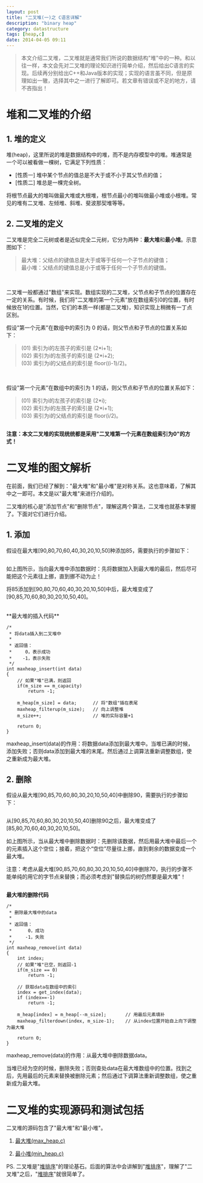 ```yaml
---
layout: post
title: "二叉堆(一)之 C语言详解"
description: "binary heap"
category: datastructure
tags: [heap,c]
date: 2014-04-05 09:11
---
```



> 本文介绍二叉堆，二叉堆就是通常我们所说的数据结构"堆"中的一种。和以往一样，本文会先对二叉堆的理论知识进行简单介绍，然后给出C语言的实现。后续再分别给出C++和Java版本的实现；实现的语言虽不同，但是原理如出一辙，选择其中之一进行了解即可。若文章有错误或不足的地方，请不吝指出！



# 堆和二叉堆的介绍

## 1. 堆的定义

堆(heap)，这里所说的堆是数据结构中的堆，而不是内存模型中的堆。堆通常是一个可以被看做一棵树，它满足下列性质：

+ [性质一] 堆中某个节点的值总是不大于或不小于其父节点的值；  
+ [性质二] 堆总是一棵完全树。

将根节点最大的堆叫做最大堆或大根堆，根节点最小的堆叫做最小堆或小根堆。常见的堆有二叉堆、左倾堆、斜堆、斐波那契堆等等。


## 2. 二叉堆的定义

二叉堆是完全二元树或者是近似完全二元树，它分为两种：**最大堆**和**最小堆**。示意图如下：

> 最大堆：父结点的键值总是大于或等于任何一个子节点的键值；  
> 最小堆：父结点的键值总是小于或等于任何一个子节点的键值。


<a href="https://github.com/wangkuiwu/datastructs_and_algorithm/blob/master/pictures/heap/erchadui/heap_01.jpg?raw=true"><img src="https://github.com/wangkuiwu/datastructs_and_algorithm/blob/master/pictures/heap/erchadui/heap_01.jpg?raw=true" alt="" /></a>

<br/>
二叉堆一般都通过"数组"来实现。数组实现的二叉堆，父节点和子节点的位置存在一定的关系。有时候，我们将"二叉堆的第一个元素"放在数组索引0的位置，有时候放在1的位置。当然，它们的本质一样(都是二叉堆)，知识实现上稍微有一丁点区别。

假设"第一个元素"在数组中的索引为 0 的话，则父节点和子节点的位置关系如下：

> (01) 索引为i的左孩子的索引是 (2\*i+1);  
> (02) 索引为i的左孩子的索引是 (2\*i+2);  
> (03) 索引为i的父结点的索引是 floor((i-1)/2)。  

<a href="https://github.com/wangkuiwu/datastructs_and_algorithm/blob/master/pictures/heap/erchadui/heap_02.jpg?raw=true"><img src="https://github.com/wangkuiwu/datastructs_and_algorithm/blob/master/pictures/heap/erchadui/heap_02.jpg?raw=true" alt="" /></a>


<br>
假设"第一个元素"在数组中的索引为 1 的话，则父节点和子节点的位置关系如下：

> (01) 索引为i的左孩子的索引是 (2\*i);  
> (02) 索引为i的左孩子的索引是 (2\*i+1);  
> (03) 索引为i的父结点的索引是 floor(i/2)。  

<a href="https://github.com/wangkuiwu/datastructs_and_algorithm/blob/master/pictures/heap/erchadui/heap_03.jpg?raw=true"><img src="https://github.com/wangkuiwu/datastructs_and_algorithm/blob/master/pictures/heap/erchadui/heap_03.jpg?raw=true" alt="" /></a>


**注意：本文二叉堆的实现统统都是采用"二叉堆第一个元素在数组索引为0"的方式！**




# 二叉堆的图文解析

在前面，我们已经了解到："最大堆"和"最小堆"是对称关系。这也意味着，了解其中之一即可。本文是以"最大堆"来进行介绍的。

二叉堆的核心是"添加节点"和"删除节点"，理解这两个算法，二叉堆也就基本掌握了。下面对它们进行介绍。

## 1. 添加

假设在最大堆[90,80,70,60,40,30,20,10,50]种添加85，需要执行的步骤如下：

<a href="https://github.com/wangkuiwu/datastructs_and_algorithm/blob/master/pictures/heap/erchadui/heap_04.jpg?raw=true"><img src="https://github.com/wangkuiwu/datastructs_and_algorithm/blob/master/pictures/heap/erchadui/heap_04.jpg?raw=true" alt="" /></a>


如上图所示，当向最大堆中添加数据时：先将数据加入到最大堆的最后，然后尽可能把这个元素往上挪，直到挪不动为止！

将85添加到[90,80,70,60,40,30,20,10,50]中后，最大堆变成了[90,85,70,60,80,30,20,10,50,40]。

<br/>
**最大堆的插入代码**

    /* 
     * 将data插入到二叉堆中
     *
     * 返回值：
     *     0，表示成功
     *    -1，表示失败
     */
    int maxheap_insert(int data)
    {
        // 如果"堆"已满，则返回
        if(m_size == m_capacity)
            return -1;
     
        m_heap[m_size] = data;		// 将"数组"插在表尾
        maxheap_filterup(m_size);	// 向上调整堆
        m_size++;					// 堆的实际容量+1

        return 0;
    }

maxheap_insert(data)的作用：将数据data添加到最大堆中。当堆已满的时候，添加失败；否则data添加到最大堆的末尾。然后通过上调算法重新调整数组，使之重新成为最大堆。

## 2. 删除

假设从最大堆[90,85,70,60,80,30,20,10,50,40]中删除90，需要执行的步骤如下：

<a href="https://github.com/wangkuiwu/datastructs_and_algorithm/blob/master/pictures/heap/erchadui/heap_05.jpg?raw=true"><img src="https://github.com/wangkuiwu/datastructs_and_algorithm/blob/master/pictures/heap/erchadui/heap_05.jpg?raw=true" alt="" /></a>


从[90,85,70,60,80,30,20,10,50,40]删除90之后，最大堆变成了[85,80,70,60,40,30,20,10,50]。

如上图所示，当从最大堆中删除数据时：先删除该数据，然后用最大堆中最后一个的元素插入这个空位；接着，把这个“空位”尽量往上挪，直到剩余的数据变成一个最大堆。

注意：考虑从最大堆[90,85,70,60,80,30,20,10,50,40]中删除70，执行的步骤不能单纯的用它的字节点来替换；而必须考虑到"替换后的树仍然要是最大堆"！

<a href="https://github.com/wangkuiwu/datastructs_and_algorithm/blob/master/pictures/heap/erchadui/heap_06.jpg?raw=true"><img src="https://github.com/wangkuiwu/datastructs_and_algorithm/blob/master/pictures/heap/erchadui/heap_06.jpg?raw=true" alt="" /></a>


**最大堆的删除代码**

    /*
     * 删除最大堆中的data
     *
     * 返回值：
     *      0，成功
     *     -1，失败
     */
    int maxheap_remove(int data)
    {
        int index;
        // 如果"堆"已空，则返回-1
        if(m_size == 0)
            return -1;

        // 获取data在数组中的索引
        index = get_index(data); 
        if (index==-1)
            return -1;

        m_heap[index] = m_heap[--m_size];		// 用最后元素填补
        maxheap_filterdown(index, m_size-1);	// 从index位置开始自上向下调整为最大堆

        return 0;
    }

maxheap_remove(data)的作用：从最大堆中删除数据data。

当堆已经为空的时候，删除失败；否则查处data在最大堆数组中的位置。找到之后，先用最后的元素来替换被删除元素；然后通过下调算法重新调整数组，使之重新成为最大堆。


# 二叉堆的实现源码和测试包括

二叉堆的源码包含了"最大堆"和"最小堆"。

1. [最大堆(max_heap.c)][link_maxheap_c] 

2. [最小堆(min_heap.c)][link_minheap_c] 


PS. 二叉堆是"[堆排序][link_heapsort]"的理论基石。后面的算法中会讲解到"[堆排序][link_heapsort]"，理解了"二叉堆"之后，"[堆排序][link_heapsort]"就很简单了。


[link_maxheap_c]: https://github.com/wangkuiwu/datastructs_and_algorithm/blob/master/source/heap/two_cha/c/max_heap.c
[link_minheap_c]: https://github.com/wangkuiwu/datastructs_and_algorithm/blob/master/source/heap/two_cha/c/min_heap.c
[link_heapsort]: /2014/04/26/heap-sort/

